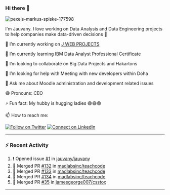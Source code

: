 ### Hi there 👋
<!--![SGS_13](https://user-images.githubusercontent.com/16118635/158059528-3a339348-2a86-4ab7-9da7-f146b695e093.jpg) -->
![pexels-markus-spiske-177598](https://user-images.githubusercontent.com/16118635/158082443-d4acddac-d44c-40eb-88fa-f99d0af1b796.jpg)


I'm Jauvany. I love working on Data Analysis and Data Engineering projects to help companies make data-driven decisions :raised_hands: 

🔭 I’m currently working on [J WEB PROJECTS](http://jwebprojects.com)

🌱 I’m currently learning IBM Data Analyst Professional Certificate

👯 I’m looking to collaborate on Big Data Projects and Hakartons

🤔 I’m looking for help with Meeting with new developers within Doha

💬 Ask me about Moodle administration and development related issues

😄 Pronouns: CEO 

⚡ Fun fact: My hubby is hugging ladies 😄😄😄

📫 How to reach me:

[![Follow on Twitter](https://img.shields.io/badge/--twitter?label=Twitter&logo=Twitter&style=social)](https://twitter.com/akajauvany) [![Connect on LinkedIn](https://img.shields.io/badge/--linkedin?label=LinkedIn&logo=LinkedIn&style=social)](https://www.linkedin.com/in/jauvany)

---

### :zap: Recent Activity

<!--START_SECTION:activity-->
1. ❗️ Opened issue [#1](https://github.com/jauvany/jauvany/issues/1) in [jauvany/jauvany](https://github.com/jauvany/jauvany)
2. 🎉 Merged PR [#132](https://github.com/madlabsinc/teachcode/pull/132) in [madlabsinc/teachcode](https://github.com/madlabsinc/teachcode)
3. 🎉 Merged PR [#133](https://github.com/madlabsinc/teachcode/pull/133) in [madlabsinc/teachcode](https://github.com/madlabsinc/teachcode)
4. 🎉 Merged PR [#134](https://github.com/madlabsinc/teachcode/pull/134) in [madlabsinc/teachcode](https://github.com/madlabsinc/teachcode)
5. 🎉 Merged PR [#35](https://github.com/jamesgeorge007/csstox/pull/35) in [jamesgeorge007/csstox](https://github.com/jamesgeorge007/csstox)
<!--END_SECTION:activity-->

---

<!--
**jauvany/jauvany** is a ✨ _special_ ✨ repository because its `README.md` (this file) appears on your GitHub profile.
Here are some ideas to get you started:
- 🌱 I’m currently learning ...
- 👯 I’m looking to collaborate on ...
- 🤔 I’m looking for help with ...
- 💬 Ask me about ...
- 😄 Pronouns: ...
- ⚡ Fun fact: ...
-->
